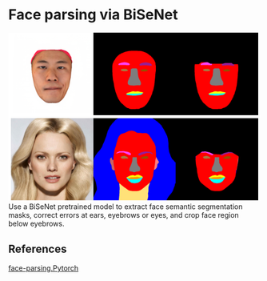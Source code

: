 # Face parsing via BiSeNet
![semantic segmentation masks](./imgs/parsing.png)
Use a BiSeNet pretrained model to extract face semantic segmentation masks, correct errors at ears, eyebrows or eyes, and crop face region below eyebrows.

## References
[face-parsing.Pytorch](https://github.com/zllrunning/face-parsing.PyTorch)
